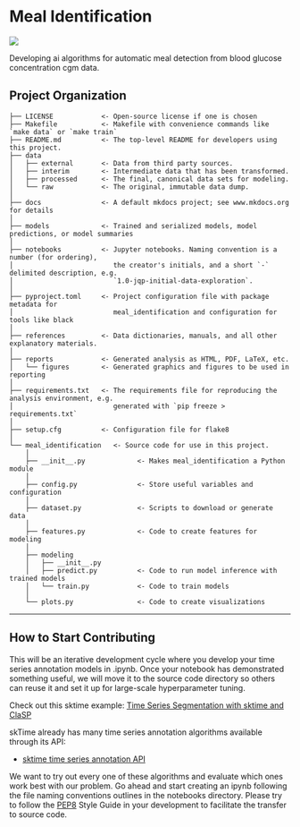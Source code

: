 # Meal Identification

<a target="_blank" href="https://cookiecutter-data-science.drivendata.org/">
    <img src="https://img.shields.io/badge/CCDS-Project%20template-328F97?logo=cookiecutter" />
</a>

Developing ai algorithms for automatic meal detection from blood glucose concentration cgm data.

## Project Organization

```
├── LICENSE            <- Open-source license if one is chosen
├── Makefile           <- Makefile with convenience commands like `make data` or `make train`
├── README.md          <- The top-level README for developers using this project.
├── data
│   ├── external       <- Data from third party sources.
│   ├── interim        <- Intermediate data that has been transformed.
│   ├── processed      <- The final, canonical data sets for modeling.
│   └── raw            <- The original, immutable data dump.
│
├── docs               <- A default mkdocs project; see www.mkdocs.org for details
│
├── models             <- Trained and serialized models, model predictions, or model summaries
│
├── notebooks          <- Jupyter notebooks. Naming convention is a number (for ordering),
│                         the creator's initials, and a short `-` delimited description, e.g.
│                         `1.0-jqp-initial-data-exploration`.
│
├── pyproject.toml     <- Project configuration file with package metadata for 
│                         meal_identification and configuration for tools like black
│
├── references         <- Data dictionaries, manuals, and all other explanatory materials.
│
├── reports            <- Generated analysis as HTML, PDF, LaTeX, etc.
│   └── figures        <- Generated graphics and figures to be used in reporting
│
├── requirements.txt   <- The requirements file for reproducing the analysis environment, e.g.
│                         generated with `pip freeze > requirements.txt`
│
├── setup.cfg          <- Configuration file for flake8
│
└── meal_identification   <- Source code for use in this project.
    │
    ├── __init__.py             <- Makes meal_identification a Python module
    │
    ├── config.py               <- Store useful variables and configuration
    │
    ├── dataset.py              <- Scripts to download or generate data
    │
    ├── features.py             <- Code to create features for modeling
    │
    ├── modeling                
    │   ├── __init__.py 
    │   ├── predict.py          <- Code to run model inference with trained models          
    │   └── train.py            <- Code to train models
    │
    └── plots.py                <- Code to create visualizations
```

--------

## How to Start Contributing
This will be an iterative development cycle where you develop your time series annotation models in .ipynb. Once your notebook has demonstrated something useful, we will move it to the source code directory so others can reuse it and set it up for large-scale hyperparameter tuning.

Check out this sktime example: [Time Series Segmentation with sktime and ClaSP](https://www.sktime.net/en/stable/examples/annotation/segmentation_with_clasp.html)

skTime already has many time series annotation algorithms available through its API: 
* [sktime time series annotation API](https://www.sktime.net/en/stable/api_reference/annotation.html)

We want to try out every one of these algorithms and evaluate which ones work best with our problem. 
Go ahead and start creating an ipynb following the file naming conventions outlines in the notebooks directory. 
Please try to follow the [PEP8](https://peps.python.org/pep-0008/) Style Guide in your development to facilitate the transfer to source code. 
